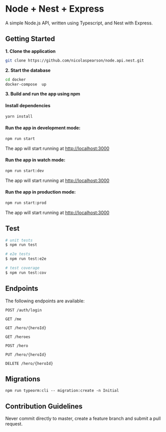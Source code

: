 # Node + Nest + Express

A simple Node.js API, written using Typescript, and Nest with Express.

## Getting Started

**1. Clone the application**

```bash
git clone https://github.com/nicolaspearson/node.api.nest.git
```

**2. Start the database**

```bash
cd docker
docker-compose  up
```

**3. Build and run the app using npm**

#### Install dependencies

```bash
yarn install
```

#### Run the app in development mode:

```bash
npm run start
```

The app will start running at <http://localhost:3000>

#### Run the app in watch mode:

```bash
npm run start:dev
```

The app will start running at <http://localhost:3000>

#### Run the app in production mode:

```bash
npm run start:prod
```

The app will start running at <http://localhost:3000>

## Test

```bash
# unit tests
$ npm run test

# e2e tests
$ npm run test:e2e

# test coverage
$ npm run test:cov
```

## Endpoints

The following endpoints are available:

```
POST /auth/login
```

```
GET /me
```

```
GET /hero/{heroId}
```

```
GET /heroes
```

```
POST /hero
```

```
PUT /hero/{heroId}
```

```
DELETE /hero/{heroId}
```

## Migrations

```
npm run typeorm:cli -- migration:create -n Initial
```

## Contribution Guidelines

Never commit directly to master, create a feature branch and submit a pull request.
